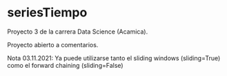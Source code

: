 # seriesTiempo
Proyecto 3 de la carrera Data Science (Acamica).

Proyecto abierto a comentarios.

Nota 03.11.2021: Ya puede utilizarse tanto el sliding windows (sliding=True) como el forward chaining (sliding=False)
